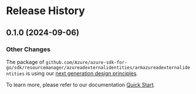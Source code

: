 # Release History

## 0.1.0 (2024-09-06)
### Other Changes

The package of `github.com/Azure/azure-sdk-for-go/sdk/resourcemanager/azureadexternalidentities/armazureadexternalidentities` is using our [next generation design principles](https://azure.github.io/azure-sdk/general_introduction.html).

To learn more, please refer to our documentation [Quick Start](https://aka.ms/azsdk/go/mgmt).